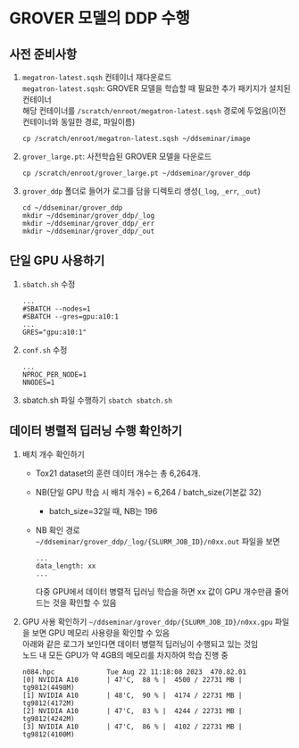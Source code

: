 # GROVER 모델의 DDP 수행

## 사전 준비사항

1. `megatron-latest.sqsh` 컨테이너 재다운로드    
   `megatron-latest.sqsh`: GROVER 모델을 학습할 때 필요한 추가 패키지가 설치된 컨테이너    
   해당 컨테이너를 `/scratch/enroot/megatron-latest.sqsh` 경로에 두었음(이전 컨테이너와 동일한 경로, 파일이름)
   
    ```
    cp /scratch/enroot/megatron-latest.sqsh ~/ddseminar/image
    ```
2. `grover_large.pt`: 사전학습된 GROVER 모델을 다운로드
   
   ```
   cp /scratch/enroot/grover_large.pt ~/ddseminar/grover_ddp
   ``` 
3. `grover_ddp` 폴더로 들어가 로그를 담을 디렉토리 생성(`_log`, `_err`, `_out`)
   ```
   cd ~/ddseminar/grover_ddp
   mkdir ~/ddseminar/grover_ddp/_log
   mkdir ~/ddseminar/grover_ddp/_err
   mkdir ~/ddseminar/grover_ddp/_out
   ```

## 단일 GPU 사용하기
1. `sbatch.sh` 수정
    ```
    ...
    #SBATCH --nodes=1
    #SBATCH --gres=gpu:a10:1
    ...
    GRES="gpu:a10:1"
    ```
2. `conf.sh` 수정
   ```
   ...
   NPROC_PER_NODE=1
   NNODES=1
   ```

3. sbatch.sh 파일 수행하기
   `sbatch sbatch.sh`


## 데이터 병렬적 딥러닝 수행 확인하기
1. 배치 개수 확인하기    
   - Tox21 dataset의 훈련 데이터 개수는 총 6,264개.    
   - NB(단일 GPU 학습 시 배치 개수) = 6,264 / batch_size(기본값 32)    
       - batch_size=32일 때, NB는 196    

   - NB 확인 경로    
     `~/ddseminar/grover_ddp/_log/{SLURM_JOB_ID}/n0xx.out` 파일을 보면
     ```
     ...
     data_length: xx
     ...
     ```
     다중 GPU에서 데이터 병렬적 딥러닝 학습을 하면 xx 값이 GPU 개수만큼 줄어드는 것을 확인할 수 있음

2. GPU 사용 확인하기
   `~/ddseminar/grover_ddp/{SLURM_JOB_ID}/n0xx.gpu` 파일을 보면 GPU 메모리 사용량을 확인할 수 있음    
   아래와 같은 로그가 보인다면 데이터 병렬적 딥러닝이 수행되고 있는 것임     
   노드 내 모든 GPU가 약 4GB의 메모리를 차지하여 학습 진행 중    
   ```
   n084.hpc             Tue Aug 22 11:18:08 2023  470.82.01
   [0] NVIDIA A10       | 47'C,  88 % |  4500 / 22731 MB | tg9812(4498M)
   [1] NVIDIA A10       | 48'C,  90 % |  4174 / 22731 MB | tg9812(4172M)
   [2] NVIDIA A10       | 47'C,  83 % |  4244 / 22731 MB | tg9812(4242M)
   [3] NVIDIA A10       | 47'C,  86 % |  4102 / 22731 MB | tg9812(4100M)
   ```
   
     
   
